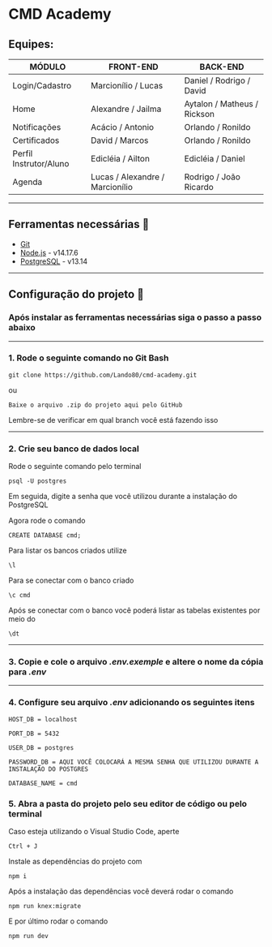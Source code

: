 # CMD Academy

## Equipes:

| MÓDULO                 | FRONT-END                       | BACK-END                    |
| ---------------------- | ------------------------------- | --------------------------- |
| Login/Cadastro         | Marcionílio / Lucas             | Daniel / Rodrigo / David    |
| Home                   | Alexandre / Jailma              | Aytalon / Matheus / Rickson |
| Notificações           | Acácio / Antonio                | Orlando / Ronildo           |
| Certificados           | David / Marcos                  | Orlando / Ronildo           |
| Perfil Instrutor/Aluno | Edicléia / Ailton               | Edicléia / Daniel           |
| Agenda                 | Lucas / Alexandre / Marcionílio | Rodrigo / João Ricardo      |

---

## Ferramentas necessárias 🔧

- [Git](https://git-scm.com/downloads)
- [Node.js](https://nodejs.org/en/) - v14.17.6
- [PostgreSQL](https://www.enterprisedb.com/downloads/postgres-postgresql-downloads) - v13.14

---

## Configuração do projeto 📜

### Após instalar as ferramentas necessárias siga o passo a passo abaixo

---

### 1. Rode o seguinte comando no Git Bash

    git clone https://github.com/Lando80/cmd-academy.git

ou

    Baixe o arquivo .zip do projeto aqui pelo GitHub

Lembre-se de verificar em qual branch você está fazendo isso

---

### 2. Crie seu banco de dados local

Rode o seguinte comando pelo terminal

    psql -U postgres

Em seguida, digite a senha que você utilizou durante a instalação do PostgreSQL

Agora rode o comando

    CREATE DATABASE cmd;

Para listar os bancos criados utilize

    \l

Para se conectar com o banco criado

    \c cmd

Após se conectar com o banco você poderá listar as tabelas existentes por meio do

    \dt

---

### 3. Copie e cole o arquivo _.env.exemple_ e altere o nome da cópia para _.env_

---

### 4. Configure seu arquivo _.env_ adicionando os seguintes itens

    HOST_DB = localhost

    PORT_DB = 5432

    USER_DB = postgres

    PASSWORD_DB = AQUI VOCÊ COLOCARÁ A MESMA SENHA QUE UTILIZOU DURANTE A INSTALAÇÃO DO POSTGRES

    DATABASE_NAME = cmd

### 5. Abra a pasta do projeto pelo seu editor de código ou pelo terminal

Caso esteja utilizando o Visual Studio Code, aperte

    Ctrl + J

Instale as dependências do projeto com

    npm i

Após a instalação das dependências você deverá rodar o comando

    npm run knex:migrate

E por último rodar o comando

    npm run dev
